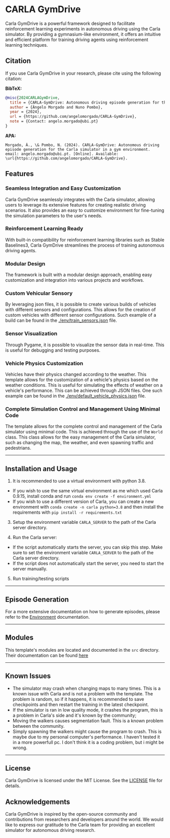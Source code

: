 # CARLA GymDrive

Carla GymDrive is a powerful framework designed to facilitate reinforcement learning experiments in autonomous driving using the Carla simulator. By providing a gymnasium-like environment, it offers an intuitive and efficient platform for training driving agents using reinforcement learning techniques.

## Citation

If you use Carla GymDrive in your research, please cite using the following citation:

**BibTeX:**
```bibtex
@misc{2024CARLAGymDrive,
  title = {CARLA-GymDrive: Autonomous driving episode generation for the Carla simulator in a gym environment.},
  author = {Ângelo Morgado and Nuno Pombo},
  year = {2024},
  url = {https://github.com/angelomorgado/CARLA-GymDrive},
  note = {Contact: angelo.morgado@ubi.pt}
}
```

**APA:**
```apa
Morgado, Â., \& Pombo, N. (2024). CARLA-GymDrive: Autonomous driving episode generation for the Carla simulator in a gym environment. email: angelo.morgado@ubi.pt. [Online]. Available: \url{https://github.com/angelomorgado/CARLA-GymDrive}.
```

## Features

### Seamless Integration and Easy Customization

Carla GymDrive seamlessly integrates with the Carla simulator, allowing users to leverage its extensive features for creating realistic driving scenarios. It also provides an easy to customize environment for fine-tuning the simulation parameters to the user's needs.

### Reinforcement Learning Ready

With built-in compatibility for reinforcement learning libraries such as Stable Baselines3, Carla GymDrive streamlines the process of training autonomous driving agents.

### Modular Design

The framework is built with a modular design approach, enabling easy customization and integration into various projects and workflows.

### Custom Vehicular Sensory

By leveraging json files, it is possible to create various builds of vehicles with different sensors and configurations. This allows for the creation of custom vehicles with different sensor configurations. Such example of a build can be found in the [./env/train_sensors.json](./env/train_sensors.json) file.

### Sensor Visualization

Through Pygame, it is possible to visualize the sensor data in real-time. This is useful for debugging and testing purposes.

### Vehicle Physics Customization

Vehicles have their physics changed according to the weather. This template allows for the customization of a vehicle's physics based on the weather conditions. This is useful for simulating the effects of weather on a vehicle's performance. This can be achieved through JSON files. One such example can be found in the [./env/default_vehicle_physics.json](./env/default_vehicle_physics.json) file.

### Complete Simulation Control and Management Using Minimal Code

The template allows for the complete control and management of the Carla simulator using minimal code. This is achieved through the use of the `World` class. This class allows for the easy management of the Carla simulator, such as changing the map, the weather, and even spawning traffic and pedestrians.

---

## Installation and Usage

1. It is recommended to use a virtual environment with python 3.8.

 - If you wish to use the same virtual environment as me which used Carla 0.9.15, install conda and run `conda env create -f environment.yml`
 - If you wish to use a different version of Carla, you can create a new environment with `conda create -n carla python=3.8` and then install the requirements with `pip install -r requirements.txt`

3. Setup the environment variable `CARLA_SERVER` to the path of the Carla server directory.

4. Run the Carla server:

 - If the script automatically starts the server, you can skip this step. Make sure to set the environment variable `CARLA_SERVER` to the path of the Carla server directory.
 - If the script does not automatically start the server, you need to start the server manually.

5. Run training/testing scripts

---

## Episode Generation

For a more extensive documentation on how to generate episodes, please refer to the [Environment](env/README.md) documentation.

---

## Modules

This template's modules are located and documented in the `src` directory. Their documentation can be found [here](src/README.md)

---

## Known Issues

- The simulator may crash when changing maps to many times. This is a known issue with Carla and is not a problem with the template. The problem is random, so if it happens, it is recommended to save checkpoints and then restart the training in the latest checkpoint.
- If the simulator is ran in low quality mode, it crashes the program, this is a problem in Carla's side and it's known by the community;
- Moving the walkers causes segmentation fault. This is a known problem between the community.
- Simply spawning the walkers might cause the program to crash. This is maybe due to my personal computer's performance. I haven't tested it in a more powerfull pc. I don't think it is a coding problem, but i might be wrong.

---

## License

Carla GymDrive is licensed under the MIT License. See the [LICENSE](/LICENSE) file for details.

## Acknowledgements

Carla GymDrive is inspired by the open-source community and contributions from researchers and developers around the world. We would like to express our gratitude to the Carla team for providing an excellent simulator for autonomous driving research.
